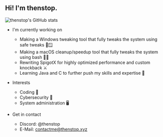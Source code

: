 ## Hi! I'm thenstop.

![thenstop's GitHub stats](https://github-readme-stats.vercel.app/api?username=thenstop&show_icons=true&theme=transparent)

- I'm currently working on
  - Making a Windows tweaking tool that fully tweaks the system using safe tweaks 🏃🪟
  - Making a macOS cleanup/speedup tool that fully tweaks the system using bash 🏃🍎
  - Rewriting SpigotX for highly optimized performance and custom knockback ⚔️
  - Learning Java and C to further push my skills and expertise 🧠

- Interests
  - Coding 🔢
  - Cybersecurity 🔐
  - System administration 🖥️

- Get in contact
  - Discord: @thenstop
  - E-Mail: contactme@thenstop.xyz
